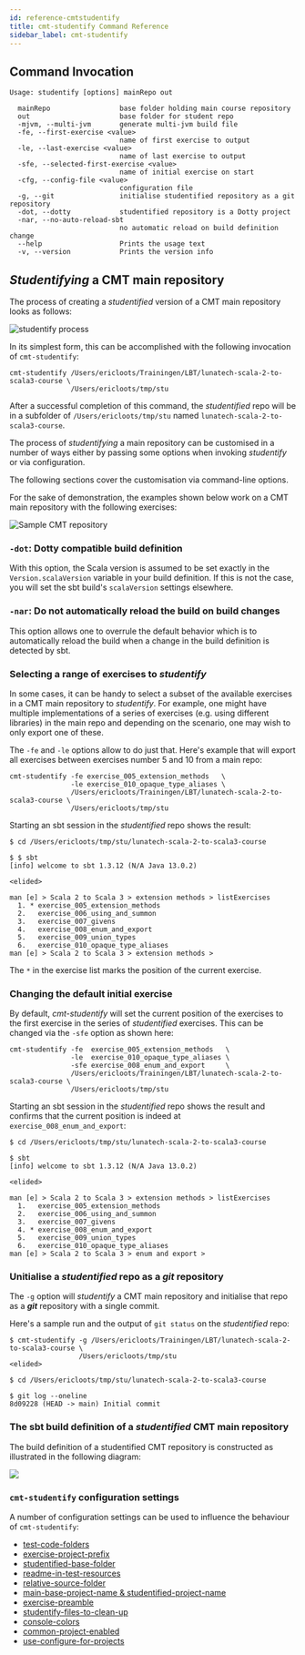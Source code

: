 ```yaml
---
id: reference-cmtstudentify
title: cmt-studentify Command Reference
sidebar_label: cmt-studentify
---
```


## Command Invocation

```
Usage: studentify [options] mainRepo out

  mainRepo                 base folder holding main course repository
  out                      base folder for student repo
  -mjvm, --multi-jvm       generate multi-jvm build file
  -fe, --first-exercise <value>
                           name of first exercise to output
  -le, --last-exercise <value>
                           name of last exercise to output
  -sfe, --selected-first-exercise <value>
                           name of initial exercise on start
  -cfg, --config-file <value>
                           configuration file
  -g, --git                initialise studentified repository as a git repository
  -dot, --dotty            studentified repository is a Dotty project
  -nar, --no-auto-reload-sbt
                           no automatic reload on build definition change
  --help                   Prints the usage text
  -v, --version            Prints the version info
```

## _Studentifying_ a CMT main repository

The process of creating a _studentified_ version of a CMT main repository
looks as follows:

![studentify process](https://i.imgur.com/8gH7Y7a.png)

In its simplest form, this can be accomplished with the following invocation
of `cmt-studentify`:

```
cmt-studentify /Users/ericloots/Trainingen/LBT/lunatech-scala-2-to-scala3-course \
               /Users/ericloots/tmp/stu
```

After a successful completion of this command, the _studentified_ repo will be
in a subfolder of `/Users/ericloots/tmp/stu` named `lunatech-scala-2-to-scala3-course`.

The process of _studentifying_ a main repository can be customised in a
number of ways either by passing some options when invoking _studentify_
or via configuration.

The following sections cover the customisation via command-line options.

For the sake of demonstration, the examples shown below work on a CMT main
repository with the following exercises:

![Sample CMT repository](https://i.imgur.com/6iUQQPi.png)

### `-dot`: Dotty compatible build definition

With this option, the Scala version is assumed to be set exactly in the
`Version.scalaVersion` variable in your build definition. If this is not
the case, you will set the sbt build's `scalaVersion` settings elsewhere.

### `-nar`: Do not automatically reload the build on build changes

This option allows one to overrule the default behavior which is to
automatically reload the build when a change in the build definition
is detected by sbt.

### Selecting a range of exercises to _studentify_

In some cases, it can be handy to select a subset of the available exercises
in a CMT main repository to _studentify_. For example, one might have
multiple implementations of a series of exercises (e.g. using different
libraries) in the main repo and depending on the scenario, one may wish to
only export one of these.

The `-fe` and `-le` options allow to do just that. Here's example that will
export all exercises between exercises number 5 and 10 from a main repo:

```
cmt-studentify -fe exercise_005_extension_methods   \
               -le exercise_010_opaque_type_aliases \
               /Users/ericloots/Trainingen/LBT/lunatech-scala-2-to-scala3-course \
               /Users/ericloots/tmp/stu
```

Starting an sbt session in the _studentified_ repo shows the result:

```
$ cd /Users/ericloots/tmp/stu/lunatech-scala-2-to-scala3-course

$ $ sbt
[info] welcome to sbt 1.3.12 (N/A Java 13.0.2)

<elided>

man [e] > Scala 2 to Scala 3 > extension methods > listExercises
  1. * exercise_005_extension_methods
  2.   exercise_006_using_and_summon
  3.   exercise_007_givens
  4.   exercise_008_enum_and_export
  5.   exercise_009_union_types
  6.   exercise_010_opaque_type_aliases
man [e] > Scala 2 to Scala 3 > extension methods >
```

The `*` in the exercise list marks the position of the current exercise.

### Changing the default initial exercise

By default, _cmt-studentify_ will set the current position of the exercises to
the first exercise in the series of _studentified_ exercises. This can be changed
via the `-sfe` option as shown here:

```
cmt-studentify -fe  exercise_005_extension_methods   \
               -le  exercise_010_opaque_type_aliases \
               -sfe exercise_008_enum_and_export     \
               /Users/ericloots/Trainingen/LBT/lunatech-scala-2-to-scala3-course \
               /Users/ericloots/tmp/stu
```

Starting an sbt session in the _studentified_ repo shows the result and confirms
that the current position is indeed at `exercise_008_enum_and_export`:

```
$ cd /Users/ericloots/tmp/stu/lunatech-scala-2-to-scala3-course

$ sbt
[info] welcome to sbt 1.3.12 (N/A Java 13.0.2)

<elided>

man [e] > Scala 2 to Scala 3 > extension methods > listExercises
  1.   exercise_005_extension_methods
  2.   exercise_006_using_and_summon
  3.   exercise_007_givens
  4. * exercise_008_enum_and_export
  5.   exercise_009_union_types
  6.   exercise_010_opaque_type_aliases
man [e] > Scala 2 to Scala 3 > enum and export >
```

### Unitialise a _studentified_ repo as a **_git_** repository

The `-g` option will _studentify_ a CMT main repository and initialise that repo as a **_git_**
repository with a single commit.

Here's a sample run and the output of `git status` on the _studentified_ repo:

```
$ cmt-studentify -g /Users/ericloots/Trainingen/LBT/lunatech-scala-2-to-scala3-course \
                 /Users/ericloots/tmp/stu
<elided>

$ cd /Users/ericloots/tmp/stu/lunatech-scala-2-to-scala3-course

$ git log --oneline
8d09228 (HEAD -> main) Initial commit
```

### The sbt build definition of a _studentified_ CMT main repository

The build definition of a studentified CMT repository is constructed as
illustrated in the following diagram:

![](https://i.imgur.com/kozerak.png)

### `cmt-studentify` configuration settings

A number of configuration settings can be used to influence the behaviour of `cmt-studentify`:

- [test-code-folders](reference-config.md#test-code-folders)
- [exercise-project-prefix](reference-config.md#exercise-project-prefix)
- [studentified-base-folder](reference-config.md#studentified-base-folder)
- [readme-in-test-resources](reference-config.md#readme-in-test-resources)
- [relative-source-folder](reference-config.md#relative-source-folder)
- [main-base-project-name & studentified-project-name](reference-config.md#main-base-project-name--studentified-project-name)
- [exercise-preamble](reference-config.md#exercise-preamble)
- [studentify-files-to-clean-up](reference-config.md#studentify-files-to-clean-up)
- [console-colors](reference-config.md#console-colors)
- [common-project-enabled](reference-config.md#common-project-enabled)
- [use-configure-for-projects](reference-config.md#use-configure-for-projects)

